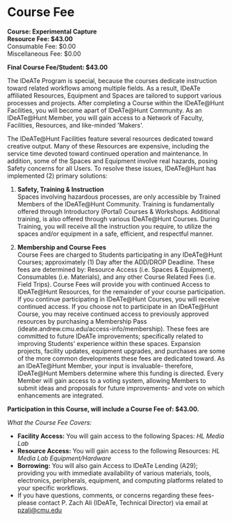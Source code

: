 # Course Fee 

**Course: Experimental Capture** <br/>
**Resource Fee: $43.00<br/>**
Consumable Fee: $0.00<br/>
Miscellaneous Fee: $0.00<br/>

**Final Course Fee/Student: $43.00**

The IDeATe Program is special, because the courses dedicate instruction toward related workflows among multiple fields. As a result, IDeATe affiliated Resources, Equipment and Spaces are tailored to support various processes and projects. After completing a Course within the IDeATe@Hunt Facilities, you will become apart of IDeATe@Hunt Community. As an IDeATe@Hunt Member, you will gain access to a Network of Faculty, Facilities, Resources, and like-minded 'Makers'.

The IDeATe@Hunt Facilities feature several resources dedicated toward creative output. Many of these Resources are expensive, including the service time devoted toward continued operation and maintenance. In addition, some of the Spaces and Equipment involve real hazards, posing Safety concerns for all Users. To resolve these issues, IDeATe@Hunt has implemented (2) primary solutions:

1. **Safety, Training & Instruction**<br/>
Spaces involving hazardous processes, are only accessible by Trained Members of the IDeATe@Hunt Community. Training is fundamentally offered through Introductory (Portal) Courses & Workshops. Additional training, is also offered through various IDeATe@Hunt Courses. During Training, you will receive all the instruction you require, to utilize the spaces and/or equipment in a safe, efficient, and respectful manner.

2. **Membership and Course Fees** <br/>
Course Fees are charged to Students participating in any IDeATe@Hunt Courses; approximately (1) Day after the ADD/DROP Deadline. These fees are determined by: Resource Access (i.e. Spaces & Equipment), Consumables (i.e. Materials), and any other Course Related Fees (i.e. Field Trips). Course Fees will provide you with continued Access to IDeATe@Hunt Resources, for the remainder of your course participation. If you continue participating in IDeATe@Hunt Courses, you will receive continued access. If you choose not to participate in an IDeATe@Hunt Course, you may receive continued access to previously approved resources by purchasing a Membership Pass (ideate.andrew.cmu.edu/access-info/membership). These fees are committed to future IDeATe improvements; specifically related to improving Students' experience within these spaces. Expansion projects, facility updates, equipment upgrades, and purchases are some of the more common developments these fees are dedicated toward. As an IDeATe@Hunt Member, your input is invaluable- therefore, IDeATe@Hunt Members determine where this funding is directed. Every Member will gain access to a voting system, allowing Members to submit ideas and proposals for future improvements- and vote on which enhancements are integrated.

**Participation in this Course, will include a Course Fee of: $43.00.**

*What the Course Fee Covers:*

* **Facility Access:** You will gain access to the following Spaces: *HL Media Lab*
* **Resource Access:** You will gain access to the following Resources: *HL Media Lab Equipment/Hardware*
* **Borrowing:** You will also gain Access to IDeATe Lending (A29); providing you with immediate availability of various materials, tools, electronics, peripherals, equipment, and computing platforms related to your specific workflows.
* If you have questions, comments, or concerns regarding these fees- please contact P. Zach Ali (IDeATe, Technical Director) via email at pzali@cmu.edu
 